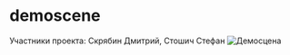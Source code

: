 # demoscene
Участники проекта:
Скрябин Дмитрий,
Стошич Стефан
![Демосцена](C:\Users\Acer\Desktop\wqwqw.jpg "Скриншот демосцены")
